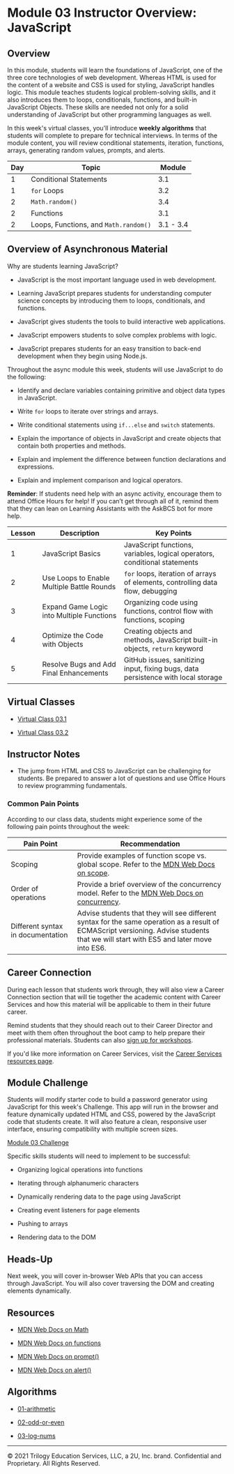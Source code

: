 # Module 03 Instructor Overview: JavaScript

## Overview

In this module, students will learn the foundations of JavaScript, one of the three core technologies of web development. Whereas HTML is used for the content of a website and CSS is used for styling, JavaScript handles logic. This module teaches students logical problem-solving skills, and it also introduces them to loops, conditionals, functions, and built-in JavaScript Objects. These skills are needed not only for a solid understanding of JavaScript but other programming languages as well.

In this week's virtual classes, you'll introduce **weekly algorithms** that students will complete to prepare for technical interviews. In terms of the module content, you will review conditional statements, iteration, functions, arrays, generating random values, prompts, and alerts.

| Day | Topic                                 | Module    |
| --- | ------------------------------------- | --------- |
| 1   | Conditional Statements                | 3.1       |
| 1   | `for` Loops                             | 3.2       |
| 2   | `Math.random()`                       | 3.4       |
| 2   | Functions                             | 3.1       |
| 2   | Loops, Functions, and `Math.random()` | 3.1 - 3.4 |

## Overview of Asynchronous Material

Why are students learning JavaScript?

* JavaScript is the most important language used in web development.

* Learning JavaScript prepares students for understanding computer science concepts by introducing them to loops, conditionals, and functions.

* JavaScript gives students the tools to build interactive web applications.

* JavaScript empowers students to solve complex problems with logic.

* JavaScript prepares students for an easy transition to back-end development when they begin using Node.js.

Throughout the async module this week, students will use JavaScript to do the following:

* Identify and declare variables containing primitive and object data types in JavaScript.

* Write `for` loops to iterate over strings and arrays.

* Write conditional statements using `if...else` and `switch` statements.

* Explain the importance of objects in JavaScript and create objects that contain both properties and methods.

* Explain and implement the difference between function declarations and expressions.

* Explain and implement comparison and logical operators.

**Reminder**: If students need help with an async activity, encourage them to attend Office Hours for help! If you can’t get through all of it, remind them that they can lean on Learning Assistants with the AskBCS bot for more help.

| Lesson | Description                                | Key Points                                                                        |
| ------ | ------------------------------------------ | --------------------------------------------------------------------------------- |
| 1      | JavaScript Basics                          | JavaScript functions, variables, logical operators, conditional statements        |
| 2      | Use Loops to Enable Multiple Battle Rounds | `for` loops, iteration of arrays of elements, controlling data flow, debugging    |
| 3      | Expand Game Logic into Multiple Functions  | Organizing code using functions, control flow with functions, scoping               |
| 4      | Optimize the Code with Objects             | Creating objects and methods, JavaScript built-in objects, `return` keyword       |
| 5      | Resolve Bugs and Add Final Enhancements    | GitHub issues, sanitizing input, fixing bugs, data persistence with local storage |

## Virtual Classes

* [Virtual Class 03.1](./03.1-REQUIRED.md)

* [Virtual Class 03.2](./03.2-REQUIRED.md)

## Instructor Notes

* The jump from HTML and CSS to JavaScript can be challenging for students. Be prepared to answer a lot of questions and use Office Hours to review programming fundamentals.

### Common Pain Points

According to our class data, students might experience some of the following pain points throughout the week:

| Pain Point                        | Recommendation                                                                                                                                                                  |
| --------------------------------- | ------------------------------------------------------------------------------------------------------------------------------------------------------------------------------- |
| Scoping                           | Provide examples of function scope vs. global scope. Refer to the [MDN Web Docs on scope](https://developer.mozilla.org/en-US/docs/Glossary/Scope).                                 |
| Order of operations               | Provide a brief overview of the concurrency model. Refer to the [MDN Web Docs on concurrency](https://developer.mozilla.org/en-US/docs/Web/JavaScript/EventLoop).                    |
| Different syntax in documentation | Advise students that they will see different syntax for the same operation as a result of ECMAScript versioning. Advise students that we will start with ES5 and later move into ES6. |

## Career Connection

During each lesson that students work through, they will also view a Career Connection section that will tie together the academic content with Career Services and how this material will be applicable to them in their future career.

Remind students that they should reach out to their Career Director and meet with them often throughout the boot camp to help prepare their professional materials. Students can also [sign up for workshops](https://careerservicesonlineevents.splashthat.com/).

If you'd like more information on Career Services, visit the [Career Services resources page](https://mycareerspot.org/).

## Module Challenge

Students will modify starter code to build a password generator using JavaScript for this week's Challenge. This app will run in the browser and feature dynamically updated HTML and CSS, powered by the JavaScript code that students create. It will also feature a clean, responsive user interface, ensuring compatibility with multiple screen sizes.

[Module 03 Challenge](../../01-Class-Content/03-JavaScript/02-Challenge)

Specific skills students will need to implement to be successful:

* Organizing logical operations into functions

* Iterating through alphanumeric characters

* Dynamically rendering data to the page using JavaScript

* Creating event listeners for page elements

* Pushing to arrays

* Rendering data to the DOM

## Heads-Up

Next week, you will cover in-browser Web APIs that you can access through JavaScript. You will also cover traversing the DOM and creating elements dynamically.

## Resources

* [MDN Web Docs on Math](https://developer.mozilla.org/en-US/docs/Web/JavaScript/Reference/Global_Objects/Math)

* [MDN Web Docs on functions](https://developer.mozilla.org/en-US/docs/Web/JavaScript/Guide/Functions)

* [MDN Web Docs on prompt()](https://developer.mozilla.org/en-US/docs/Web/API/Window/prompt)

* [MDN Web Docs on alert()](https://developer.mozilla.org/en-US/docs/Web/API/Window/alert)

## Algorithms

* [01-arithmetic](../../01-Class-Content/03-JavaScript/03-Algorithms/01-arithmetic)

* [02-odd-or-even](../../01-Class-Content/03-JavaScript/03-Algorithms/02-odd-or-even)

* [03-log-nums](../../01-Class-Content/03-JavaScript/03-Algorithms/03-log-nums)

---
© 2021 Trilogy Education Services, LLC, a 2U, Inc. brand. Confidential and Proprietary. All Rights Reserved.
